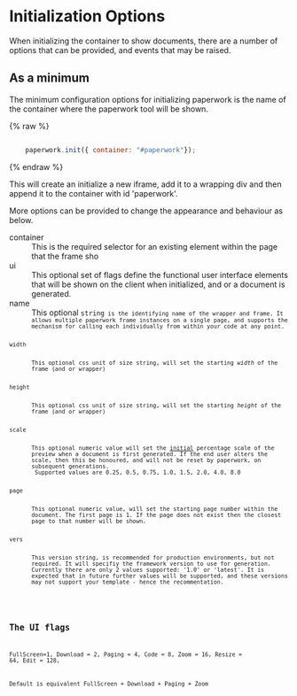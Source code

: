 # Initialization Options

When initializing the container to show documents, there are a number of options that can be provided, and events that may be raised.

## As a minimum

The minimum configuration options for initializing paperwork is the name of the container where the paperwork tool will be shown.

{% raw %}
```javascript

    paperwork.init({ container: "#paperwork"});

```
{% endraw %}

This will create an initialize a new iframe, add it to a wrapping div and then append it to the container with id 'paperwork'.

More options can be provided to change the appearance and behaviour as below.

<dl>
  <dt>container</dt>
  <dd>This is the required selector for an existing element within the page that the frame sho</dd>
  <dt>ui</dt>
  <dd>This optional set of flags define the functional user interface elements that will be shown on the client when initialized, and or a document is generated. </dd>
  <dt>name</dt>
  <dd>This optional <code>string<code> is the identifying name of the wrapper and frame. It allows multiple paperwork frame instances on a single page, and supports the mechanism for calling each individually from within your code at any point.</dd>
  <dt>width</dt>
  <dd>This optional css unit of size string, will set the starting <i>width</i> of the frame (and or wrapper)</dd>
  <dt>height</dt>
  <dd>This optional css unit of size string, will set the starting <i>height</i> of the frame (and or wrapper)</dd>
  <dt>scale</dt>
  <dd>This optional numeric value will set the <u>initial</u> percentage scale of the preview when a document is first generated. If the end user alters the scale, then this be honoured, and will not be reset by paperwork, on subsequent generations.<br/> Supported values are 0.25, 0.5, 0.75, 1.0, 1.5, 2.0, 4.0, 8.0</dd>
  <dt>page</dt>
  <dd>This optional numeric value, will set the starting page number within the document. The first page is 1. If the page does not exist then the closest page to that number will be shown.</dd>
  <dt>vers</dt>
  <dd>This version string, is recommended for production environments, but not required. It will specifiy the framework version to use for generation. Currently there are only 2 values supported: '1.0' or 'latest'. It is expected that in future further values will be supported, and these versions may not support your template - hence the recommentation.</dd>
</dl>

## The UI flags


FullScreen=1,
Download = 2,
Paging = 4,
Code = 8,
Zoom = 16,
Resize = 64,
Edit = 128,

Default is equivalent FullScreen + Download + Paging + Zoom

